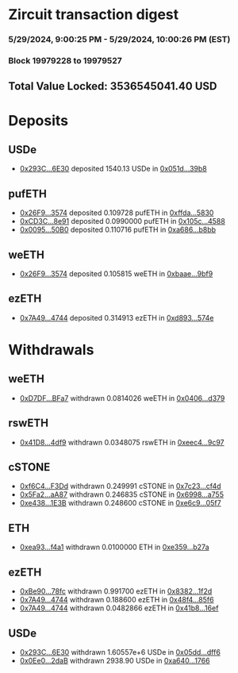 # Zircuit transaction digest
### 5/29/2024, 9:00:25 PM - 5/29/2024, 10:00:26 PM (EST)
### Block 19979228 to 19979527

## Total Value Locked: 3536545041.40 USD

# Deposits
## USDe
- [0x293C...6E30](https://etherscan.io/address/0x293C6937D8D82e05B01335F7B33FBA0c8e256E30) deposited 1540.13 USDe in [0x051d...39b8](https://etherscan.io/tx/0x293C6937D8D82e05B01335F7B33FBA0c8e256E30)
## pufETH
- [0x26F9...3574](https://etherscan.io/address/0x26F9FdA1226Ef940aC86569F8C01926151de3574) deposited 0.109728 pufETH in [0xffda...5830](https://etherscan.io/tx/0x26F9FdA1226Ef940aC86569F8C01926151de3574)
- [0xCD3C...8e91](https://etherscan.io/address/0xCD3C983b41d8519da7eF7515821A97c9d9E28e91) deposited 0.0990000 pufETH in [0x105c...4588](https://etherscan.io/tx/0xCD3C983b41d8519da7eF7515821A97c9d9E28e91)
- [0x0095...50B0](https://etherscan.io/address/0x0095e0Dfaa7F06e65bA84d2F4bC929c4A7C750B0) deposited 0.110716 pufETH in [0xa686...b8bb](https://etherscan.io/tx/0x0095e0Dfaa7F06e65bA84d2F4bC929c4A7C750B0)
## weETH
- [0x26F9...3574](https://etherscan.io/address/0x26F9FdA1226Ef940aC86569F8C01926151de3574) deposited 0.105815 weETH in [0xbaae...9bf9](https://etherscan.io/tx/0x26F9FdA1226Ef940aC86569F8C01926151de3574)
## ezETH
- [0x7A49...4744](https://etherscan.io/address/0x7A493Be5c2ce014cD049Bf178a1ac0Db1B434744) deposited 0.314913 ezETH in [0xd893...574e](https://etherscan.io/tx/0x7A493Be5c2ce014cD049Bf178a1ac0Db1B434744)
# Withdrawals
## weETH
- [0xD7DF...BFa7](https://etherscan.io/address/0xD7DF7E085214743530afF339aFC420c7c720BFa7) withdrawn 0.0814026 weETH in [0x0406...d379](https://etherscan.io/tx/0xD7DF7E085214743530afF339aFC420c7c720BFa7)
## rswETH
- [0x41D8...4df9](https://etherscan.io/address/0x41D8e558ae5a97A08ecD7035755389DFA5504df9) withdrawn 0.0348075 rswETH in [0xeec4...9c97](https://etherscan.io/tx/0x41D8e558ae5a97A08ecD7035755389DFA5504df9)
## cSTONE
- [0xf6C4...F3Dd](https://etherscan.io/address/0xf6C41FCe9E9CAC63aC0Ccc6C66F503937b87F3Dd) withdrawn 0.249991 cSTONE in [0x7c23...cf4d](https://etherscan.io/tx/0xf6C41FCe9E9CAC63aC0Ccc6C66F503937b87F3Dd)
- [0x5Fa2...aA87](https://etherscan.io/address/0x5Fa2576020311289746a082e099F40005AD8aA87) withdrawn 0.246835 cSTONE in [0x6998...a755](https://etherscan.io/tx/0x5Fa2576020311289746a082e099F40005AD8aA87)
- [0xe438...1E3B](https://etherscan.io/address/0xe438A9cEa382f5d82D63084B5c22ffDCb2e41E3B) withdrawn 0.248600 cSTONE in [0xe6c9...05f7](https://etherscan.io/tx/0xe438A9cEa382f5d82D63084B5c22ffDCb2e41E3B)
## ETH
- [0xea93...f4a1](https://etherscan.io/address/0xea934229a06dA5a3F396125736c2F5d4C3faf4a1) withdrawn 0.0100000 ETH in [0xe359...b27a](https://etherscan.io/tx/0xea934229a06dA5a3F396125736c2F5d4C3faf4a1)
## ezETH
- [0xBe90...78fc](https://etherscan.io/address/0xBe905f486a5AFC311EEF5cca184FaB073c3978fc) withdrawn 0.991700 ezETH in [0x8382...1f2d](https://etherscan.io/tx/0xBe905f486a5AFC311EEF5cca184FaB073c3978fc)
- [0x7A49...4744](https://etherscan.io/address/0x7A493Be5c2ce014cD049Bf178a1ac0Db1B434744) withdrawn 0.188600 ezETH in [0x48f4...85f6](https://etherscan.io/tx/0x7A493Be5c2ce014cD049Bf178a1ac0Db1B434744)
- [0x7A49...4744](https://etherscan.io/address/0x7A493Be5c2ce014cD049Bf178a1ac0Db1B434744) withdrawn 0.0482866 ezETH in [0x41b8...16ef](https://etherscan.io/tx/0x7A493Be5c2ce014cD049Bf178a1ac0Db1B434744)
## USDe
- [0x293C...6E30](https://etherscan.io/address/0x293C6937D8D82e05B01335F7B33FBA0c8e256E30) withdrawn 1.60557e+6 USDe in [0x05dd...dff6](https://etherscan.io/tx/0x293C6937D8D82e05B01335F7B33FBA0c8e256E30)
- [0x0Ee0...2daB](https://etherscan.io/address/0x0Ee007fdcD73aD1062A3E5D8863b8022448A2daB) withdrawn 2938.90 USDe in [0xa640...1766](https://etherscan.io/tx/0x0Ee007fdcD73aD1062A3E5D8863b8022448A2daB)
